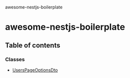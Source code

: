 awesome-nestjs-boilerplate

# awesome-nestjs-boilerplate

## Table of contents

### Classes

- [UsersPageOptionsDto](classes/UsersPageOptionsDto.md)
